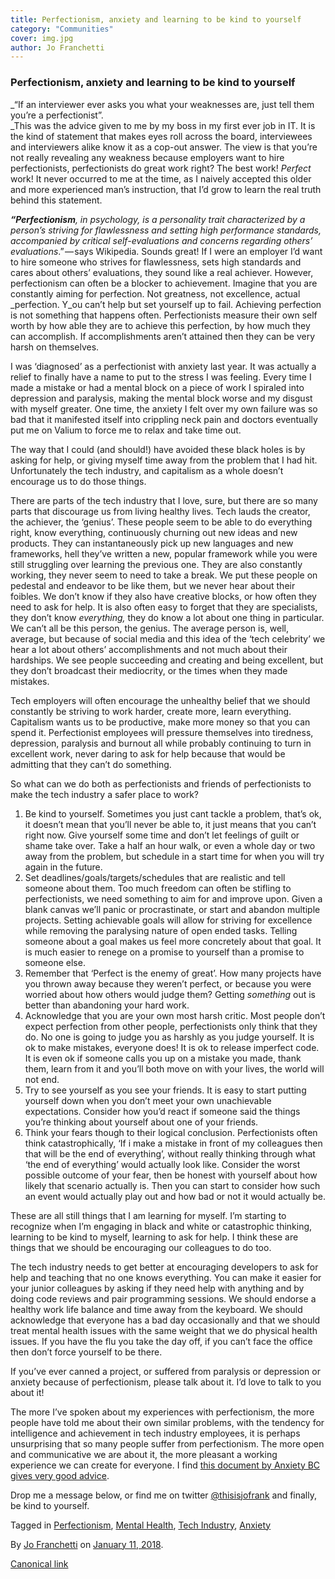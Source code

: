 ```yaml
---
title: Perfectionism, anxiety and learning to be kind to yourself
category: "Communities"
cover: img.jpg
author: Jo Franchetti
---
```


### Perfectionism, anxiety and learning to be kind to yourself

_“If an interviewer ever asks you what your weaknesses are, just tell them you’re a perfectionist”.   
_This was the advice given to me by my boss in my first ever job in IT. It is the kind of statement that makes eyes roll across the board, interviewees and interviewers alike know it as a cop-out answer. The view is that you’re not really revealing any weakness because employers want to hire perfectionists, perfectionists do great work right? The best work! _Perfect_ work! It never occurred to me at the time, as I naively accepted this older and more experienced man’s instruction, that I’d grow to learn the real truth behind this statement.

**_“Perfectionism_**_, in psychology, is a personality trait characterized by a person’s striving for flawlessness and setting high performance standards, accompanied by critical self-evaluations and concerns regarding others’ evaluations_.” — says Wikipedia. Sounds great! If I were an employer I’d want to hire someone who strives for flawlessness, sets high standards and cares about others’ evaluations, they sound like a real achiever. However, perfectionism can often be a blocker to achievement. Imagine that you are constantly aiming for perfection. Not greatness, not excellence, actual _perfection. Y_ou can’t help but set yourself up to fail. Achieving perfection is not something that happens often. Perfectionists measure their own self worth by how able they are to achieve this perfection, by how much they can accomplish. If accomplishments aren’t attained then they can be very harsh on themselves.

I was ‘diagnosed’ as a perfectionist with anxiety last year. It was actually a relief to finally have a name to put to the stress I was feeling. Every time I made a mistake or had a mental block on a piece of work I spiraled into depression and paralysis, making the mental block worse and my disgust with myself greater. One time, the anxiety I felt over my own failure was so bad that it manifested itself into crippling neck pain and doctors eventually put me on Valium to force me to relax and take time out.

The way that I could (and should!) have avoided these black holes is by asking for help, or giving myself time away from the problem that I had hit. Unfortunately the tech industry, and capitalism as a whole doesn’t encourage us to do those things.

There are parts of the tech industry that I love, sure, but there are so many parts that discourage us from living healthy lives. Tech lauds the creator, the achiever, the ‘genius’. These people seem to be able to do everything right, know everything, continuously churning out new ideas and new products. They can instantaneously pick up new languages and new frameworks, hell they’ve written a new, popular framework while you were still struggling over learning the previous one. They are also constantly working, they never seem to need to take a break. We put these people on pedestal and endeavor to be like them, but we never hear about their foibles. We don’t know if they also have creative blocks, or how often they need to ask for help. It is also often easy to forget that they are specialists, they don’t know _everything,_ they do know a lot about one thing in particular. We can’t all be this person, the genius. The average person is, well, average, but because of social media and this idea of the ‘tech celebrity’ we hear a lot about others’ accomplishments and not much about their hardships. We see people succeeding and creating and being excellent, but they don’t broadcast their mediocrity, or the times when they made mistakes.

Tech employers will often encourage the unhealthy belief that we should constantly be striving to work harder, create more, learn everything. Capitalism wants us to be productive, make more money so that you can spend it. Perfectionist employees will pressure themselves into tiredness, depression, paralysis and burnout all while probably continuing to turn in excellent work, never daring to ask for help because that would be admitting that they can’t do something.

So what can we do both as perfectionists and friends of perfectionists to make the tech industry a safer place to work?

1.  Be kind to yourself. Sometimes you just cant tackle a problem, that’s ok, it doesn’t mean that you’ll never be able to, it just means that you can’t right now. Give yourself some time and don’t let feelings of guilt or shame take over. Take a half an hour walk, or even a whole day or two away from the problem, but schedule in a start time for when you will try again in the future.
2.  Set deadlines/goals/targets/schedules that are realistic and tell someone about them. Too much freedom can often be stifling to perfectionists, we need something to aim for and improve upon. Given a blank canvas we’ll panic or procrastinate, or start and abandon multiple projects. Setting achievable goals will allow for striving for excellence while removing the paralysing nature of open ended tasks. Telling someone about a goal makes us feel more concretely about that goal. It is much easier to renege on a promise to yourself than a promise to someone else.
3.  Remember that ‘Perfect is the enemy of great’. How many projects have you thrown away because they weren’t perfect, or because you were worried about how others would judge them? Getting _something_ out is better than abandoning your hard work.
4.  Acknowledge that you are your own most harsh critic. Most people don’t expect perfection from other people, perfectionists only think that they do. No one is going to judge you as harshly as you judge yourself. It is ok to make mistakes, everyone does! It is ok to release imperfect code. It is even ok if someone calls you up on a mistake you made, thank them, learn from it and you’ll both move on with your lives, the world will not end.
5.  Try to see yourself as you see your friends. It is easy to start putting yourself down when you don’t meet your own unachievable expectations. Consider how you’d react if someone said the things you’re thinking about yourself about one of your friends.
6.  Think your fears though to their logical conclusion. Perfectionists often think catastrophically, ‘If i make a mistake in front of my colleagues then that will be the end of everything’, without really thinking through what ‘the end of everything’ would actually look like. Consider the worst possible outcome of your fear, then be honest with yourself about how likely that scenario actually is. Then you can start to consider how such an event would actually play out and how bad or not it would actually be.

These are all still things that I am learning for myself. I’m starting to recognize when I’m engaging in black and white or catastrophic thinking, learning to be kind to myself, learning to ask for help. I think these are things that we should be encouraging our colleagues to do too.

The tech industry needs to get better at encouraging developers to ask for help and teaching that no one knows everything. You can make it easier for your junior colleagues by asking if they need help with anything and by doing code reviews and pair programming sessions. We should endorse a healthy work life balance and time away from the keyboard. We should acknowledge that everyone has a bad day occasionally and that we should treat mental health issues with the same weight that we do physical health issues. If you have the flu you take the day off, if you can’t face the office then don’t force yourself to be there.

If you’ve ever canned a project, or suffered from paralysis or depression or anxiety because of perfectionism, please talk about it. I’d love to talk to you about it!

The more I’ve spoken about my experiences with perfectionism, the more people have told me about their own similar problems, with the tendency for intelligence and achievement in tech industry employees, it is perhaps unsurprising that so many people suffer from perfectionism. The more open and communicative we are about it, the more pleasant a working experience we can create for everyone. I find [this document by Anxiety BC gives very good advice](https://www.anxietybc.com/sites/default/files/Perfectionism.pdf).

Drop me a message below, or find me on twitter [@thisisjofrank](https://twitter.com/ThisIsJoFrank) and finally, be kind to yourself.

Tagged in [Perfectionism](https://medium.com/tag/perfectionism), [Mental Health](https://medium.com/tag/mental-health), [Tech Industry](https://medium.com/tag/tech-industry), [Anxiety](https://medium.com/tag/anxiety)

By [Jo Franchetti](https://medium.com/@jofranchetti) on [January 11, 2018](https://medium.com/p/e3c23710704).

[Canonical link](https://medium.com/@jofranchetti/perfectionism-anxiety-and-learning-to-be-kind-to-yourself-e3c23710704)
